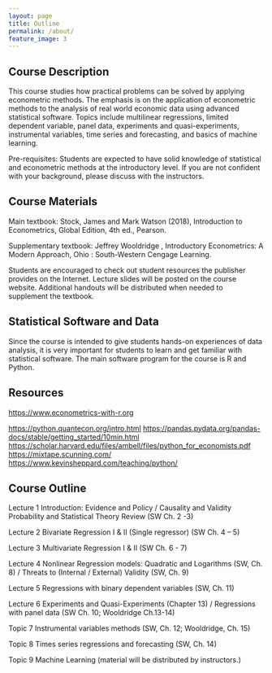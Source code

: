 ```yaml
---
layout: page
title: Outline
permalink: /about/
feature_image: 3
---
```



## Course Description

This course studies how practical problems can be solved by applying econometric methods. The emphasis is on the application of econometric methods to the analysis of real world economic data using advanced statistical software. Topics include multilinear regressions, limited dependent variable, panel data, experiments and quasi-experiments, instrumental variables, time series and forecasting, and basics of machine learning.

Pre-requisites: Students are expected to have solid knowledge of statistical and econometric methods at the introductory level. If you are not confident with your background, please discuss with the instructors. 

## Course Materials

Main textbook: Stock, James and Mark Watson (2018), Introduction to Econometrics, Global Edition, 4th ed., Pearson. 

Supplementary textbook: Jeffrey Wooldridge , Introductory Econometrics: A Modern Approach, Ohio : South-Western Cengage Learning.

Students are encouraged to check out student resources the publisher provides on the Internet. Lecture slides will be posted on the course website. Additional handouts will be distributed when needed to supplement the textbook.

## Statistical Software and Data

Since the course is intended to give students hands-on experiences of data analysis, it is very important for students to learn and get familiar with statistical software. The main software program for the course is R and Python.

## Resources 

https://www.econometrics-with-r.org

https://python.quantecon.org/intro.html
https://pandas.pydata.org/pandas-docs/stable/getting_started/10min.html
https://scholar.harvard.edu/files/ambell/files/python_for_economists.pdf
https://mixtape.scunning.com/
https://www.kevinsheppard.com/teaching/python/

## Course Outline 

Lecture 1 Introduction: Evidence and Policy / Causality and Validity
                Probability and Statistical Theory Review (SW Ch. 2 -3)

Lecture 2 Bivariate Regression I & II (Single regressor) (SW Ch. 4 – 5)

Lecture 3 Multivariate Regression I & II (SW Ch. 6 - 7)

Lecture	4 Nonlinear Regression models: Quadratic and Logarithms (SW, Ch. 8) / 
                Threats to (Internal / External) Validity (SW, Ch. 9)

Lecture 5 Regressions with binary dependent variables (SW, Ch. 11)


Lecture 6 Experiments and Quasi-Experiments (Chapter 13) /
   Regressions with panel data (SW Ch. 10; Wooldridge Ch.13-14)

Topic	7           Instrumental variables methods (SW, Ch. 12; Wooldridge, Ch. 15)
                         
Topic	8	Times series regressions and forecasting (SW, Ch. 14)

Topic	9	Machine Learning (material will be distributed by instructors.)
